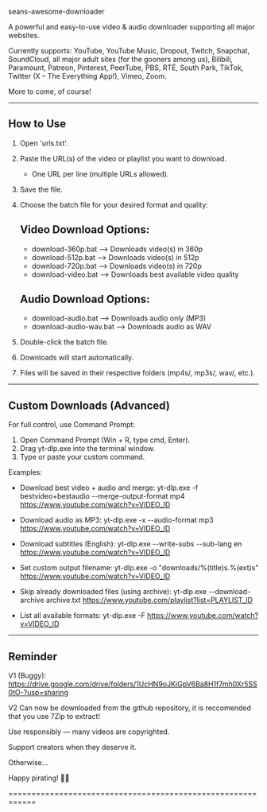 seans-awesome-downloader

A powerful and easy-to-use video & audio downloader supporting all major websites.

Currently supports:
YouTube, YouTube Music, Dropout, Twitch, Snapchat, SoundCloud,
all major adult sites (for the gooners among us),
Bilibili, Paramount, Patreon, Pinterest, PeerTube, PBS, RTÉ,
South Park, TikTok, Twitter (X – The Everything App!), Vimeo, Zoom.

More to come, of course!

------------------------------------------------------------
How to Use
------------------------------------------------------------

1. Open 'urls.txt'.
2. Paste the URL(s) of the video or playlist you want to download.
   - One URL per line (multiple URLs allowed).
3. Save the file.
4. Choose the batch file for your desired format and quality:

   Video Download Options:
   -----------------------
   - download-360p.bat    --> Downloads video(s) in 360p
   - download-512p.bat    --> Downloads video(s) in 512p
   - download-720p.bat    --> Downloads video(s) in 720p
   - download-video.bat   --> Downloads best available video quality

   Audio Download Options:
   -----------------------
   - download-audio.bat       --> Downloads audio only (MP3)
   - download-audio-wav.bat   --> Downloads audio as WAV

5. Double-click the batch file.
6. Downloads will start automatically.
7. Files will be saved in their respective folders (mp4s/, mp3s/, wav/, etc.).

------------------------------------------------------------
Custom Downloads (Advanced)
------------------------------------------------------------

For full control, use Command Prompt:

1. Open Command Prompt (Win + R, type cmd, Enter).
2. Drag yt-dlp.exe into the terminal window.
3. Type or paste your custom command.

Examples:

- Download best video + audio and merge:
  yt-dlp.exe -f bestvideo+bestaudio --merge-output-format mp4 https://www.youtube.com/watch?v=VIDEO_ID

- Download audio as MP3:
  yt-dlp.exe -x --audio-format mp3 https://www.youtube.com/watch?v=VIDEO_ID

- Download subtitles (English):
  yt-dlp.exe --write-subs --sub-lang en https://www.youtube.com/watch?v=VIDEO_ID

- Set custom output filename:
  yt-dlp.exe -o "downloads/%(title)s.%(ext)s" https://www.youtube.com/watch?v=VIDEO_ID

- Skip already downloaded files (using archive):
  yt-dlp.exe --download-archive archive.txt https://www.youtube.com/playlist?list=PLAYLIST_ID

- List all available formats:
  yt-dlp.exe -F https://www.youtube.com/watch?v=VIDEO_ID

------------------------------------------------------------
Reminder
------------------------------------------------------------

V1 (Buggy): https://drive.google.com/drive/folders/1UcHN9oJKiGpV6Ba8H1f7mh0Xr5SS0tO-?usp=sharing

V2 Can now be downloaded from the github repository, it is reccomended that you use 7Zip to extract!

Use responsibly — many videos are copyrighted.

Support creators when they deserve it.

Otherwise...

Happy pirating! 🏴‍☠️

============================================================
